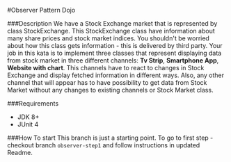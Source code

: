 #Observer Pattern Dojo

###Description
We have a Stock Exchange market that is represented by class StockExchange.
This StockExchange class have information about many share prices and stock market indices.
You shouldn't be worried about how this class gets information - this is delivered by third party. 
Your job in this kata is to implement three classes that represent displaying data from stock market 
in three different channels: **Tv Strip**, **Smartphone App**, **Website with chart**. This channels
have to react to changes in Stock Exchange and display fetched information in different ways. Also,
any other channel that will appear has to have possibility to get data from Stock Market without any 
changes to existing channels or Stock Market class.   
 

###Requirements
 * JDK 8+ 
 * JUnit 4


###How To start
This branch is just a starting point. To go to first step - checkout branch `observer-step1` and 
follow instructions in updated Readme.
